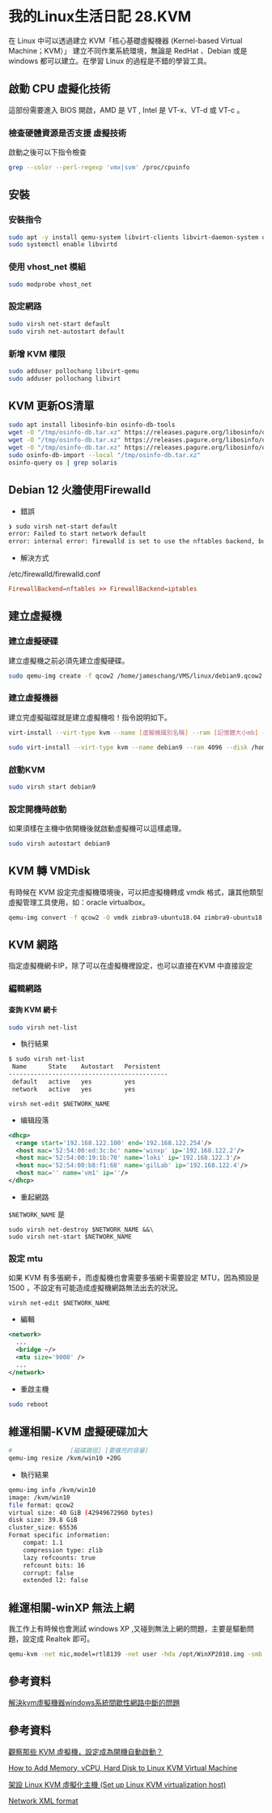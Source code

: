 # 我的Linux生活日記 28.KVM

在 Linux 中可以透過建立 KVM「核心基礎虛擬機器 (Kernel-based Virtual Machine；KVM）」 建立不同作業系統環境，無論是 RedHat 、Debian 或是 windows 都可以建立。在學習 Linux 的過程是不錯的學習工具。

## 啟動 CPU 虛擬化技術

這部份需要進入 BIOS 開啟，AMD 是 VT , Intel 是 VT-x、VT-d 或 VT-c 。

### 檢查硬體資源是否支援 虛擬技術

啟動之後可以下指令檢查

```bash
grep --color --perl-regexp 'vmx|svm' /proc/cpuinfo
```

## 安裝

### 安裝指令

```bash
sudo apt -y install qemu-system libvirt-clients libvirt-daemon-system qemu-kvm libvirt-daemon  bridge-utils virtinst virt-manager libosinfo-bin osinfo-db-tools
sudo systemctl enable libvirtd
```

### 使用 vhost_net 模組

```bash
sudo modprobe vhost_net
```

### 設定網路

```bash
sudo virsh net-start default
sudo virsh net-autostart default
```

### 新增 KVM 權限

```bash
sudo adduser pollochang libvirt-qemu
sudo adduser pollochang libvirt
```

## KVM 更新OS清單

```bash
sudo apt install libosinfo-bin osinfo-db-tools
wget -O "/tmp/osinfo-db.tar.xz" https://releases.pagure.org/libosinfo/osinfo-db-20231215.tar.xz
wget -O "/tmp/osinfo-db.tar.xz" https://releases.pagure.org/libosinfo/osinfo-db-20160728.tar.xz
wget -O "/tmp/osinfo-db.tar.xz" https://releases.pagure.org/libosinfo/osinfo-db-20181101.tar.xz
sudo osinfo-db-import --local "/tmp/osinfo-db.tar.xz"
osinfo-query os | grep solaris
```

## Debian 12 火牆使用Firewalld

* 錯誤

```bash
❯ sudo virsh net-start default                                                                                                                                                                               ─╯
error: Failed to start network default
error: internal error: firewalld is set to use the nftables backend, but the required firewalld 'libvirt' zone is missing. Either set the firewalld backend to 'iptables', or ensure that firewalld has a 'libvirt' zone by upgrading firewalld to a version supporting rule priorities (0.7.0+) and/or rebuilding libvirt with --with-firewalld-zone
```

* 解決方式

/etc/firewalld/firewalld.conf

```conf
FirewallBackend=nftables >> FirewallBackend=iptables
```

## 建立虛擬機

### 建立虛擬硬碟

建立虛擬機之前必須先建立虛擬硬碟。

```bash
sudo qemu-img create -f qcow2 /home/jameschang/VMS/linux/debian9.qcow2 20G
```

### 建立虛擬機器

建立完虛擬磁碟就是建立虛擬機啦！指令說明如下。

```bash
virt-install --virt-type kvm --name [虛擬機識別名稱] --ram [記憶體大小mb] --disk [虛擬硬碟掛載目錄],format=[虛擬磁碟格式] --network network=[虛擬網路界面] --graphics vnc,listen=0.0.0.0,password=debian9 --noautoconsole --os-type=linux --os-variant=[作業系統版本] --cdrom=[ISO光碟位置]
```

```bash
sudo virt-install --virt-type kvm --name debian9 --ram 4096 --disk /home/jameschang/VMS/linux/debian9.qcow2,format=qcow2 --network network=network1 --graphics vnc,listen=0.0.0.0,password=debian9 --noautoconsole --os-type=linux --os-variant=debian9 --cdrom=/data/softwares/linux/debian-9.13.0-amd64-netinst.iso
```

### 啟動KVM

```bash
sudo virsh start debian9
```

### 設定開機時啟動

如果須樣在主機中依開機後就啟動虛擬機可以這樣處理。

```bash
sudo virsh autostart debian9
```

## KVM 轉 VMDisk

有時候在 KVM 設定完虛擬機環境後，可以把虛擬機轉成 vmdk 格式，讓其他類型虛擬管理工具使用，如：oracle virtualbox。

```bash
qemu-img convert -f qcow2 -O vmdk zimbra9-ubuntu18.04 zimbra9-ubuntu18.04.vmdk
```

## KVM 網路

指定虛擬機網卡IP，除了可以在虛擬機裡設定，也可以直接在KVM 中直接設定

### 編輯網路

#### 查詢 KVM 網卡

```bash
sudo virsh net-list
```

* 執行結果

```bash
$ sudo virsh net-list
 Name      State    Autostart   Persistent
--------------------------------------------
 default   active   yes         yes
 network   active   yes         yes
```

```shell
virsh net-edit $NETWORK_NAME
```

* 编辑<dhcp>段落

```xml
<dhcp>
  <range start='192.168.122.100' end='192.168.122.254'/>
  <host mac='52:54:00:ed:3c:bc' name='winxp' ip='192.168.122.2'/>
  <host mac='52:54:00:19:1b:70' name='loki' ip='192.168.122.3'/>
  <host mac='52:54:00:b8:f1:68' name='gilLab' ip='192.168.122.4'/>
  <host mac='' name='vm1' ip=''/>
</dhcp>
```

* 重起網路

`$NETWORK_NAME` 是 

```shell
sudo virsh net-destroy $NETWORK_NAME &&\
sudo virsh net-start $NETWORK_NAME
```

### 設定 mtu

如果 KVM 有多張網卡，而虛擬機也會需要多張網卡需要設定 MTU，因為預設是1500 ，不設定有可能造成虛擬機網路無法出去的狀況。

```shell
virsh net-edit $NETWORK_NAME
```

* 編輯

```xml
<network>
  ...
  <bridge ~/>
  <mtu size='9000' />
  ...
</network>
```

* 重啟主機

```bash
sudo reboot
```

## 維運相關-KVM 虛擬硬碟加大

```bash
#                [磁碟路徑] [要擴充的容量]
qemu-img resize /kvm/win10 +20G
```

* 執行結果

```bash
qemu-img info /kvm/win10
image: /kvm/win10
file format: qcow2
virtual size: 40 GiB (42949672960 bytes)
disk size: 39.8 GiB
cluster_size: 65536
Format specific information:
    compat: 1.1
    compression type: zlib
    lazy refcounts: true
    refcount bits: 16
    corrupt: false
    extended l2: false
```

## 維運相關-winXP 無法上網

我工作上有時候也會測試 windows XP ,又碰到無法上網的問題，主要是驅動問題，設定成 Realtek 即可。

```bash
qemu-kvm -net nic,model=rtl8139 -net user -hda /opt/WinXP2010.img -smb /path/to/shared/dir -m 1024
```


## 參考資料

[解決kvm虛擬機器windows系統間歇性網路中斷的問題](https://www.796t.com/content/1546371730.html)

## 參考資料

[觀察那些 KVM 虛擬機，設定成為開機自動啟動？](https://andersonwang.wordpress.com/2019/06/07/%E8%A7%80%E5%AF%9F%E9%82%A3%E4%BA%9B-kvm-%E8%99%9B%E6%93%AC%E6%A9%9F%EF%BC%8C%E8%A8%AD%E5%AE%9A%E6%88%90%E7%82%BA%E9%96%8B%E6%A9%9F%E8%87%AA%E5%8B%95%E5%95%9F%E5%8B%95%EF%BC%9F/)

[How to Add Memory, vCPU, Hard Disk to Linux KVM Virtual Machine](https://www.thegeekstuff.com/2015/02/add-memory-cpu-disk-to-kvm-vm/)

[架設 Linux KVM 虛擬化主機 (Set up Linux KVM virtualization host)](https://www.lijyyh.com/2015/12/linux-kvm-set-up-linux-kvm.html)

[Network XML format](https://libvirt.org/formatnetwork.html)